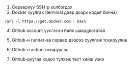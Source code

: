 1. Серверлүү SSH-р холбогдох
2. Docker суулгах  (terminal дээр доорх кодыг бичнэ)
``` 
curl -l https://get.docker.com | bash
```
4. Github account үүсгэсэн байх шаардлагатай 

5. Github-н runner-аа сервер дээрээ суулгаж тохируулна
6. Github-н action тохируулна
7. Github-руугаа кодоо түлхэж тест хийж үзнэ